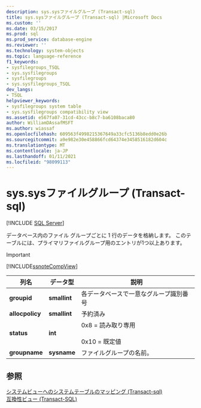 ```yaml
---
description: sys.sysファイルグループ (Transact-sql)
title: sys.sysファイルグループ (Transact-sql) |Microsoft Docs
ms.custom: ''
ms.date: 03/15/2017
ms.prod: sql
ms.prod_service: database-engine
ms.reviewer: ''
ms.technology: system-objects
ms.topic: language-reference
f1_keywords:
- sysfilegroups_TSQL
- sys.sysfilegroups
- sysfilegroups
- sys.sysfilegroups_TSQL
dev_langs:
- TSQL
helpviewer_keywords:
- sysfilegroups system table
- sys.sysfilegroups compatibility view
ms.assetid: e567fa07-31cd-43cc-b8c7-ba6108baca80
author: WilliamDAssafMSFT
ms.author: wiassaf
ms.openlocfilehash: 609563f4998215367649a33cfc5136b8edd0e26b
ms.sourcegitcommit: a9e982e30e458866fcd64374e3458516182d604c
ms.translationtype: MT
ms.contentlocale: ja-JP
ms.lasthandoff: 01/11/2021
ms.locfileid: "98099113"
---
```

# <a name="syssysfilegroups-transact-sql"></a>sys.sysファイルグループ (Transact-sql)
[!INCLUDE [SQL Server](../../includes/applies-to-version/sqlserver.md)]

  データベース内のファイル グループごとに 1 行のデータを格納します。 このテーブルには、プライマリファイルグループ用のエントリが1つ以上あります。  
  
> [!IMPORTANT]  
>  [!INCLUDE[ssnoteCompView](../../includes/ssnotecompview-md.md)]  
  
|列名|データ型|説明|  
|-----------------|---------------|-----------------|  
|**groupid**|**smallint**|各データベースで一意なグループ識別番号|  
|**allocpolicy**|**smallint**|予約済み|  
|**status**|**int**|0x8 = 読み取り専用<br /><br /> 0x10 = 既定値|  
|**groupname**|**sysname**|ファイルグループの名前。|  
  
## <a name="see-also"></a>参照  
 [システムビューへのシステムテーブルのマッピング &#40;Transact-sql&#41;](../../relational-databases/system-tables/mapping-system-tables-to-system-views-transact-sql.md)   
 [互換性ビュー &#40;Transact-SQL&#41;](~/relational-databases/system-compatibility-views/system-compatibility-views-transact-sql.md)  
  
  
